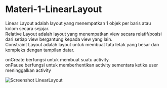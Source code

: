 # Materi-1-LinearLayout
Linear Layout adalah layout yang menempatkan 1 objek per baris atau kolom secara sejajar.<br>
Relative Layout adalah layout yang menempatkan view secara relatif/posisi dari setiap view bergantung 
kepada view yang lain.<br>
Constraint Layout adalah layout untuk membuat tata letak yang besar dan 
kompleks dengan tampilan datar.<br>

onCreate berfungsi untuk membuat suatu activity.<br>
onPause berfungsi untuk memberhentikan activity sementara ketika user meninggalkan activity<br>

![Screenshot LinearLayout](https://user-images.githubusercontent.com/62680911/107357101-3816ed80-6b04-11eb-9576-2a877915862d.jpg)
